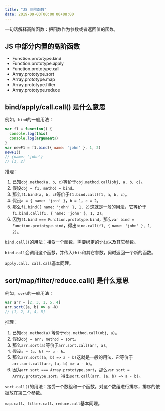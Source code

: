 ```yaml
---
title: "JS 高阶函数"
date: 2019-09-03T00:00:00+08:00
---
```


一句话解释高阶函数：把函数作为参数或者返回值的函数。

## JS 中部分内置的高阶函数

- Function.prototype.bind
- Function.prototype.apply
- Function.prototype.call
- Array.prototype.sort
- Array.prototype.map
- Array.prototype.filter
- Array.prototype.reduce


## bind/apply/call.call() 是什么意思

例如，`bind`的一般用法：

```javascript
var f1 = function() {
  console.log(this)
  console.log(arguments)
}
var newF1 = f1.bind({ name: 'john' }, 1, 2)
newF1()
// {name: 'john'}
// [1, 2]
```

推理：

1. 已知`obj.method(a, b, c)`等价于`obj.method.call(obj, a, b, c)`。
2. 假设`obj = f1`，`method = bind`。
3. 那么`f1.bind(a, b, c)`等价于`f1.bind.call(f1, a, b, c)`。
4. 假设`a = { name: 'john' }`，`b = 1`，`c = 2`。
5. 那么`f1.bind({ name: 'john' }, 1, 2)`这就是一般的用法，它等价于`f1.bind.call(f1, { name: 'john' }, 1, 2)`。
6. 因为`f1.bind === Function.prototype.bind`，那么`var bind = Function.prototype.bind`，得出`bind.call(f1, { name: 'john' }, 1, 2)`。

`bind.call()`的用法：接受一个函数、需要绑定的`this`以及其它参数。

`bind.call`会调用这个函数，并传入`this`和其它参数，同时返回一个新的函数。

`apply.call`、`call.call`基本同理。


## sort/map/filter/reduce.call() 是什么意思

例如，`sort`的一般用法：

```javascript
var arr = [2, 3, 1, 5, 4]
arr.sort((a, b) => a -b)
// [1, 2, 3, 4, 5]
```

推理：

1. 已知`obj.method(a)` 等价于`obj.method.call(obj, a)`。
2. 假设`obj = arr`，`method = sort`。
3. 那么`arr.sort(a)`等价于`arr.sort.call(arr, a)`。
4. 假设`a = (a, b) => a - b`。
5. 那么`arr.sort((a, b) => a - b)`这就是一般的用法，它等价于`arr.sort.call(arr, (a, b) => a - b)`。
6. 因为`arr.sort === Array.prototype.sort`，那么`var sort = Array.prototype.sort`，得出`sort.call(arr, (a, b) => a - b)`。

`sort.call()`的用法：接受一个数组和一个函数。对这个数组进行排序，排序的依据放在第二个参数。

`map.call`、`filter.call`、`reduce.call`基本同理。